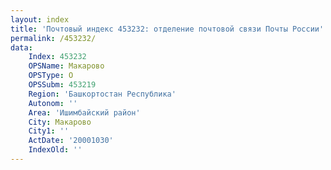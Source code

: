 ```yaml
---
layout: index
title: 'Почтовый индекс 453232: отделение почтовой связи Почты России'
permalink: /453232/
data:
    Index: 453232
    OPSName: Макарово
    OPSType: О
    OPSSubm: 453219
    Region: 'Башкортостан Республика'
    Autonom: ''
    Area: 'Ишимбайский район'
    City: Макарово
    City1: ''
    ActDate: '20001030'
    IndexOld: ''
---
```

